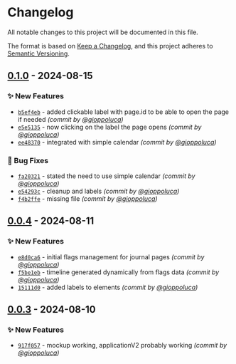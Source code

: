 # Changelog
All notable changes to this project will be documented in this file.

The format is based on [Keep a Changelog](https://keepachangelog.com/en/1.0.0/),
and this project adheres to [Semantic Versioning](https://semver.org/spec/v2.0.0.html).

## [0.1.0] - 2024-08-15
### :sparkles: New Features
- [`b5ef4eb`](https://github.com/gioppoluca/gl-timeline/commit/b5ef4eb53a486f19c6eacc0412b9d84f51b2aa4d) - added clickable label with page.id to be able to open the page if needed *(commit by [@gioppoluca](https://github.com/gioppoluca))*
- [`e5e5135`](https://github.com/gioppoluca/gl-timeline/commit/e5e513562f26dc845a5d5f327f90ac13b43a8377) - now clicking on the label the page opens *(commit by [@gioppoluca](https://github.com/gioppoluca))*
- [`ee48370`](https://github.com/gioppoluca/gl-timeline/commit/ee4837052e10954730280c1ad45f84304b242050) - integrated with simple calendar *(commit by [@gioppoluca](https://github.com/gioppoluca))*

### :bug: Bug Fixes
- [`fa20321`](https://github.com/gioppoluca/gl-timeline/commit/fa203212652226f89b1c21b9af05859203b4ec0c) - stated the need to use simple calendar *(commit by [@gioppoluca](https://github.com/gioppoluca))*
- [`e54293c`](https://github.com/gioppoluca/gl-timeline/commit/e54293c741baf711b75c057dd542eacd9822075a) - cleanup and labels *(commit by [@gioppoluca](https://github.com/gioppoluca))*
- [`f4b2ffe`](https://github.com/gioppoluca/gl-timeline/commit/f4b2ffe2026dda31403dd95f52897f1fc446a4ef) - missing file *(commit by [@gioppoluca](https://github.com/gioppoluca))*


## [0.0.4] - 2024-08-11
### :sparkles: New Features
- [`e8d0ca6`](https://github.com/gioppoluca/gl-timeline/commit/e8d0ca65aac725803368ec8eaf06c13e77dc4553) - initial flags management for journal pages *(commit by [@gioppoluca](https://github.com/gioppoluca))*
- [`f5be1eb`](https://github.com/gioppoluca/gl-timeline/commit/f5be1eb4dc9d7077449449796d1acccc576b641e) - timeline generated dynamically from flags data *(commit by [@gioppoluca](https://github.com/gioppoluca))*
- [`15111d0`](https://github.com/gioppoluca/gl-timeline/commit/15111d058230a598d79386b2a0a27d1e97560d22) - added labels to elements *(commit by [@gioppoluca](https://github.com/gioppoluca))*


## [0.0.3] - 2024-08-10
### :sparkles: New Features
- [`917f057`](https://github.com/gioppoluca/gl-timeline/commit/917f0577ae57d58a17d0d96a0748c701b2d63838) - mockup working, applicationV2 probably working *(commit by [@gioppoluca](https://github.com/gioppoluca))*

[0.0.3]: https://github.com/gioppoluca/gl-timeline/compare/0.0.2...0.0.3
[0.0.4]: https://github.com/gioppoluca/gl-timeline/compare/0.0.3...0.0.4
[0.1.0]: https://github.com/gioppoluca/gl-timeline/compare/0.0.4...0.1.0
